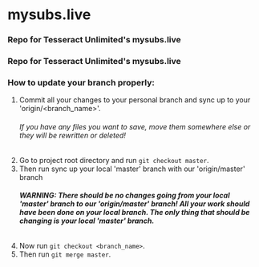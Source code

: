 # mysubs.live
### Repo for Tesseract Unlimited's mysubs.live

### Repo for Tesseract Unlimited's mysubs.live

### How to update your branch properly:
1. Commit all your changes to your personal branch and sync up to your 'origin/<branch_name>'.
   ###### If you have any files you want to save, move them somewhere else or they will be rewritten or deleted!
2. Go to project root directory and run `git checkout master`.
3. Then run sync up your local 'master' branch with our 'origin/master' branch
   ###### **WARNING: There should be no changes going from your local 'master' branch to our 'origin/master' branch! All your work should have been done on your local branch. The only thing that should be changing is your local 'master' branch.**
4. Now run `git checkout <branch_name>`.
5. Then run `git merge master`.